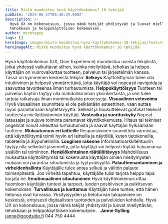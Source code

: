 ```yaml
---
title: Mistä muodostuu hyvä käyttökokemus? 10 tekijää
pubDate: '2024-06-27T06:48:29.000Z'
description: >-
  Hyvä UX on kokonaisuus, jossa nämä tekijät yhdistyvät ja luovat miellyttävän,
  tehokkaan ja helppokäyttöisen kokemuksen.
author: moretagoy
tags: []
heroImage: images/mista-muodostuu-hyva-kayttokokemus-10-tekijaa/featured.png
heroImageAlt: Mistä muodostuu hyvä käyttökokemus? 10 tekijää
---
```


Hyvä käyttökokemus (UX, User Experience) muodostuu useista tekijöistä, jotka yhdessä vaikuttavat siihen, kuinka miellyttävä, tehokas ja helppo käyttäjän on vuorovaikuttaa tuotteen, palvelun tai järjestelmän kanssa. Tässä on kymmenen keskeistä tekijää: **Selkeys** Käyttöliittymän tulee olla intuitiivinen ja helposti ymmärrettävä, jotta käyttäjä voi nopeasti navigoida ja saavuttaa tavoitteensa ilman turhautumista. **Helppokäyttöisyys** Tuotteen tai palvelun käytön täytyy olla mahdollisimman yksinkertaista, ja sen tulee tarjota ratkaisuja ilman monimutkaisia prosesseja. **Visuaalinen vetovoima** Hyvä visuaalinen suunnittelu ei ole pelkästään esteettinen, vaan auttaa myös parantamaan käytettävyyttä. Selkeät ja houkuttelevat grafiikat tekevät tuotteesta miellyttävämmän käyttää. **Vasteaika ja suorituskyky** Nopeat latausajat ja sujuva toiminta parantavat käyttökokemusta. Hitaus tai tekniset ongelmat voivat aiheuttaa turhautumista ja saavat käyttäjän hylkäämään tuotteen. **Mukautuvuus eri laitteille** Responsiivinen suunnittelu varmistaa, että käyttöliittymä toimii hyvin eri laitteilla ja näytöillä, kuten tietokoneilla, tableteilla ja älypuhelimilla. **Looginen rakenne** Informaatioarkkitehtuurin täytyy olla selkeästi jäsennelty, jotta käyttäjä voi helposti löytää haluamansa sisällön tai toiminnon. **Henkilökohtainen räätälöitävyys** Mahdollisuus mukauttaa käyttöliittymää tai kokemusta käyttäjän omien mieltymysten mukaan voi parantaa sitoutumista ja tyytyväisyyttä. **Palautteenantaminen ja virheidenhallinta** Käyttäjälle tulee antaa selkeä ja välitön palaute toimenpiteistä. Jos virheitä tapahtuu, käyttäjälle tulisi tarjota helppo tapa korjata ne. **Emotionaalinen sitoutuminen** Hyvä käyttökokemus ottaa huomioon käyttäjän tunteet ja tarpeet, luoden positiivisen ja palkitsevan kokemuksen. **Turvallisuus ja luottamus** Käyttäjän tulee tuntea, että hänen tietonsa ovat turvassa. Yksityisyyden ja tietoturvan takaaminen on keskeistä, erityisesti digitaalisten tuotteiden ja palveluiden kohdalla. Hyvä UX on kokonaisuus, jossa nämä tekijät yhdistyvät ja luovat miellyttävän, tehokkaan ja helppokäyttöisen kokemuksen.   **Janne Gylling** janne@goodside.fi 044 750 4444
